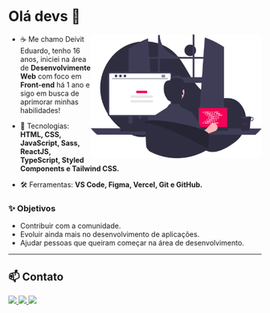 # Olá devs 👋

<img src="images/coding.svg" min-width="340px" max-width="340px" width="340px" align="right" alt="Imagem de um computador">

- ☕ Me chamo Deivit Eduardo, tenho 16 anos, iniciei na área de **Desenvolvimente Web** com foco em **Front-end** há 1 ano e sigo em busca de aprimorar minhas habilidades!

- 🧪 Tecnologias: **HTML, CSS, JavaScript, Sass, ReactJS, TypeScript, Styled Components e Tailwind CSS.**

- 🛠 Ferramentas: **VS Code, Figma, Vercel, Git e GitHub.**

### ✨ Objetivos

- Contribuir com a comunidade.
- Evoluir ainda mais no desenvolvimento de aplicações.
- Ajudar pessoas que queiram começar na área de desenvolvimento.

---

## 📫 Contato

<a href="https://www.linkedin.com/in/deivit-eduardo" alt="Linkedin">
  <img src="https://img.shields.io/badge/-Linkedin-070A1C?style=for-the-badge&logo=Linkedin&logoColor=F50057&link=https://www.linkedin.com/in/deivit-eduardo"/>
</a>

<a href="mailto:deiviteduardo87@gmail.com" alt="Gmail">
  <img src="https://img.shields.io/badge/-Gmail-070A1C?style=for-the-badge&logo=Gmail&logoColor=F50057&link=mailto:eduardoalmeida5547@gmail.com"/>
</a>

<a href="https://www.instagram.com/im_duardo07" alt="Instagram">
  <img src="https://img.shields.io/badge/-Instagram-070A1C?style=for-the-badge&logo=Instagram&logoColor=F50057&link=https://www.instagram.com/im_duardo07"/>
</a>
